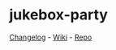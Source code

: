 # jukebox-party

[Changelog](./CHANGELOG.md) - 
[Wiki](./docs/wiki.md) - 
[Repo](https://github.com/mobile-friends/jukebox-party)


